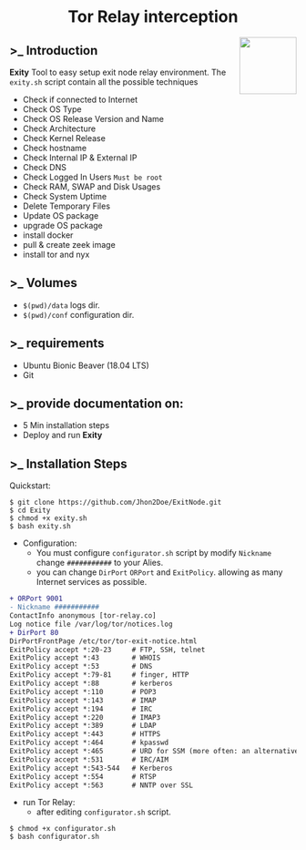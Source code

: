 <h1 align="center">
<b>Tor Relay interception</b>
</h1>

<img src="https://i.ibb.co/SB9jGnT/55555.png" align="right" height="100px" width="100px">

## >_ Introduction
**Exity** Tool to easy setup exit node relay environment. The `exity.sh` script contain all the possible techniques
  * Check if connected to Internet
  * Check OS Type
  * Check OS Release Version and Name
  * Check Architecture
  * Check Kernel Release
  * Check hostname
  * Check Internal IP & External IP
  * Check DNS
  * Check Logged In Users `Must be root`
  * Check RAM, SWAP and Disk Usages
  * Check System Uptime
  * Delete Temporary Files
  * Update OS package
  * upgrade OS package
  * install docker
  * pull & create zeek image
  * install tor and nyx

## >_ Volumes
* `$(pwd)/data` logs dir.
* `$(pwd)/conf` configuration dir.

## >_ requirements
- Ubuntu Bionic Beaver (18.04 LTS)
- Git

## >_ provide documentation on:
- 5 Min installation steps
- Deploy and run **Exity**


## >_ Installation Steps
Quickstart:
```shell
$ git clone https://github.com/Jhon2Doe/ExitNode.git
$ cd Exity
$ chmod +x exity.sh
$ bash exity.sh
```
* Configuration:
  - You must configure `configurator.sh` script by modify `Nickname` change `###########` to your Alies. 
  - you can change `DirPort` `ORPort` and `ExitPolicy`. allowing as many Internet services as possible.

```diff
+ ORPort 9001
- Nickname ###########
ContactInfo anonymous [tor-relay.co]
Log notice file /var/log/tor/notices.log
+ DirPort 80
DirPortFrontPage /etc/tor/tor-exit-notice.html
ExitPolicy accept *:20-23     # FTP, SSH, telnet
ExitPolicy accept *:43        # WHOIS
ExitPolicy accept *:53        # DNS
ExitPolicy accept *:79-81     # finger, HTTP
ExitPolicy accept *:88        # kerberos
ExitPolicy accept *:110       # POP3
ExitPolicy accept *:143       # IMAP
ExitPolicy accept *:194       # IRC
ExitPolicy accept *:220       # IMAP3
ExitPolicy accept *:389       # LDAP
ExitPolicy accept *:443       # HTTPS
ExitPolicy accept *:464       # kpasswd
ExitPolicy accept *:465       # URD for SSM (more often: an alternative SUBMISSION port, see 587)
ExitPolicy accept *:531       # IRC/AIM
ExitPolicy accept *:543-544   # Kerberos
ExitPolicy accept *:554       # RTSP
ExitPolicy accept *:563       # NNTP over SSL
```
* run Tor Relay:
  - after editing `configurator.sh` script.
```shell
$ chmod +x configurator.sh
$ bash configurator.sh
```
